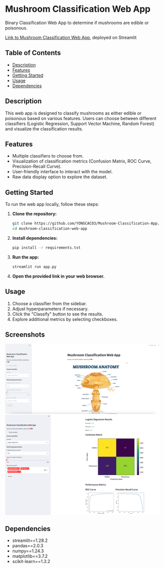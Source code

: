 # Mushroom Classification Web App

Binary Classification Web App to determine if mushrooms are edible or poisonous.

[Link to Mushroom Classification Web App](https://mushroom-classification-app.streamlit.app/), deployed on Streamlit

## Table of Contents

- [Description](#description)
- [Features](#features)
- [Getting Started](#getting-started)
- [Usage](#usage)
- [Dependencies](#dependencies)

## Description

This web app is designed to classify mushrooms as either edible or poisonous based on various features. Users can choose between different classifiers (Logistic Regression, Support Vector Machine, Random Forest) and visualize the classification results.

## Features

- Multiple classifiers to choose from.
- Visualization of classification metrics (Confusion Matrix, ROC Curve, Precision-Recall Curve).
- User-friendly interface to interact with the model.
- Raw data display option to explore the dataset.

## Getting Started

To run the web app locally, follow these steps:

1. **Clone the repository:**

   ```bash
   git clone https://github.com/YONGCACO3/Mushroom-Classification-App.git
   cd mushroom-classification-web-app
   ```

2. **Install dependencies:**

   ```bash
   pip install -r requirements.txt
   ```

3. **Run the app:**

   ```bash
   streamlit run app.py
   ```

4. **Open the provided link in your web browser.**

## Usage

1. Choose a classifier from the sidebar.
2. Adjust hyperparameters if necessary.
3. Click the "Classify" button to see the results.
4. Explore additional metrics by selecting checkboxes.

## Screenshots

![Web App Screenshot](/web_app_screenshot.png)
![Web App Screenshot 2 ](/web_app_screenshot2.png)

## Dependencies

- streamlit==1.28.2
- pandas==2.0.3
- numpy==1.24.3
- matplotlib==3.7.2
- scikit-learn==1.3.2
